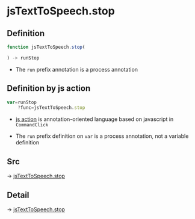 # jsTextToSpeech.stop

## Definition

```js.js
function jsTextToSpeech.stop(

) -> runStop
```

- The `run` prefix annotation is a process annotation
## Definition by js action

```js.js
var=runStop
	?func=jsTextToSpeech.stop

```

- [js action](#) is annotation-oriented language based on javascript in `CommandClick`

- The `run` prefix definition on `var` is a process annotation, not a variable definition

## Src

-> [jsTextToSpeech.stop](https://github.com/puutaro/CommandClick/blob/master/app/src/main/java/com/puutaro/commandclick/fragment_lib/terminal_fragment/js_interface/JsTextToSpeech.kt#L66)

## Detail

-> [jsTextToSpeech.stop](https://github.com/puutaro/CommandClick/blob/master/md/developer/js_interface/details/JsTextToSpeech/stop.md)
